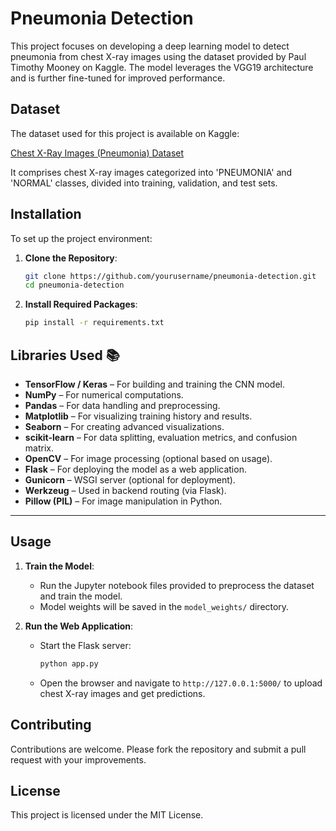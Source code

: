 # Pneumonia Detection

This project focuses on developing a deep learning model to detect pneumonia from chest X-ray images using the dataset provided by Paul Timothy Mooney on Kaggle. The model leverages the VGG19 architecture and is further fine-tuned for improved performance.

## Dataset

The dataset used for this project is available on Kaggle:

[Chest X-Ray Images (Pneumonia) Dataset](https://www.kaggle.com/datasets/paultimothymooney/chest-xray-pneumonia)

It comprises chest X-ray images categorized into 'PNEUMONIA' and 'NORMAL' classes, divided into training, validation, and test sets.

## Installation

To set up the project environment:

1. **Clone the Repository**:

   ```bash
   git clone https://github.com/yourusername/pneumonia-detection.git
   cd pneumonia-detection
   ```

2. **Install Required Packages**:

   ```bash
   pip install -r requirements.txt
   ```

## Libraries Used 📚

- **TensorFlow / Keras** – For building and training the CNN model.
- **NumPy** – For numerical computations.
- **Pandas** – For data handling and preprocessing.
- **Matplotlib** – For visualizing training history and results.
- **Seaborn** – For creating advanced visualizations.
- **scikit-learn** – For data splitting, evaluation metrics, and confusion matrix.
- **OpenCV** – For image processing (optional based on usage).
- **Flask** – For deploying the model as a web application.
- **Gunicorn** – WSGI server (optional for deployment).
- **Werkzeug** – Used in backend routing (via Flask).
- **Pillow (PIL)** – For image manipulation in Python.

---

## Usage

1. **Train the Model**:

   - Run the Jupyter notebook files provided to preprocess the dataset and train the model.
   - Model weights will be saved in the `model_weights/` directory.

2. **Run the Web Application**:

   - Start the Flask server:

     ```bash
     python app.py
     ```

   - Open the browser and navigate to `http://127.0.0.1:5000/` to upload chest X-ray images and get predictions.

## Contributing

Contributions are welcome. Please fork the repository and submit a pull request with your improvements.

## License

This project is licensed under the MIT License.


